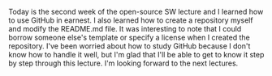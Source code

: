 
Today is the second week of the open-source SW lecture and I learned how to use GitHub in earnest. I also learned how to create a repository myself and modify the README.md file. It was interesting to note that I could borrow someone else's template or specify a license when I created the repository. I've been worried about how to study GitHub because I don't know how to handle it well, but I'm glad that I'll be able to get to know it step by step through this lecture. I'm looking forward to the next lectures.
